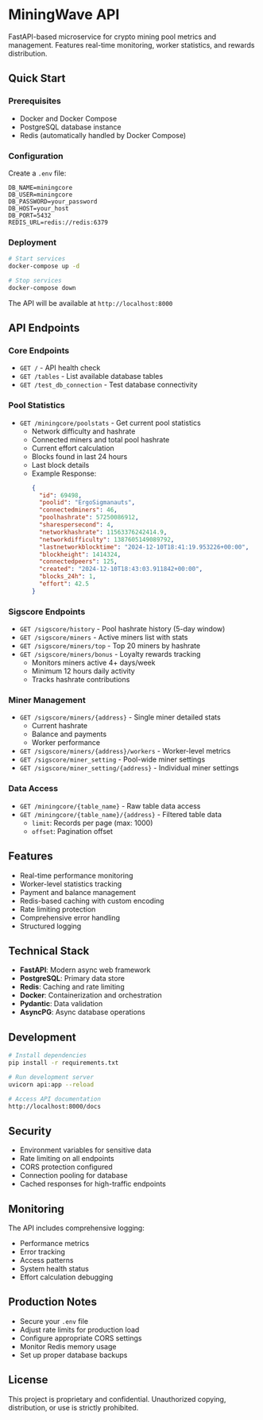 # MiningWave API

FastAPI-based microservice for crypto mining pool metrics and management. Features real-time monitoring, worker statistics, and rewards distribution.

## Quick Start

### Prerequisites
- Docker and Docker Compose
- PostgreSQL database instance
- Redis (automatically handled by Docker Compose)

### Configuration
Create a `.env` file:
```env
DB_NAME=miningcore
DB_USER=miningcore
DB_PASSWORD=your_password
DB_HOST=your_host
DB_PORT=5432
REDIS_URL=redis://redis:6379
```

### Deployment
```bash
# Start services
docker-compose up -d

# Stop services
docker-compose down
```

The API will be available at `http://localhost:8000`

## API Endpoints

### Core Endpoints
- `GET /` - API health check
- `GET /tables` - List available database tables
- `GET /test_db_connection` - Test database connectivity

### Pool Statistics
- `GET /miningcore/poolstats` - Get current pool statistics
  - Network difficulty and hashrate
  - Connected miners and total pool hashrate
  - Current effort calculation
  - Blocks found in last 24 hours
  - Last block details
  - Example Response:
    ```json
    {
      "id": 69498,
      "poolid": "ErgoSigmanauts",
      "connectedminers": 46,
      "poolhashrate": 57250086912,
      "sharespersecond": 4,
      "networkhashrate": 11563376242414.9,
      "networkdifficulty": 1387605149089792,
      "lastnetworkblocktime": "2024-12-10T18:41:19.953226+00:00",
      "blockheight": 1414324,
      "connectedpeers": 125,
      "created": "2024-12-10T18:43:03.911842+00:00",
      "blocks_24h": 1,
      "effort": 42.5
    }
    ```

### Sigscore Endpoints
- `GET /sigscore/history` - Pool hashrate history (5-day window)
- `GET /sigscore/miners` - Active miners list with stats
- `GET /sigscore/miners/top` - Top 20 miners by hashrate
- `GET /sigscore/miners/bonus` - Loyalty rewards tracking
  - Monitors miners active 4+ days/week
  - Minimum 12 hours daily activity
  - Tracks hashrate contributions

### Miner Management
- `GET /sigscore/miners/{address}` - Single miner detailed stats
  - Current hashrate
  - Balance and payments
  - Worker performance
- `GET /sigscore/miners/{address}/workers` - Worker-level metrics
- `GET /sigscore/miner_setting` - Pool-wide miner settings
- `GET /sigscore/miner_setting/{address}` - Individual miner settings

### Data Access
- `GET /miningcore/{table_name}` - Raw table data access
- `GET /miningcore/{table_name}/{address}` - Filtered table data
  - `limit`: Records per page (max: 1000)
  - `offset`: Pagination offset

## Features

- Real-time performance monitoring
- Worker-level statistics tracking
- Payment and balance management
- Redis-based caching with custom encoding
- Rate limiting protection
- Comprehensive error handling
- Structured logging

## Technical Stack

- **FastAPI**: Modern async web framework
- **PostgreSQL**: Primary data store
- **Redis**: Caching and rate limiting
- **Docker**: Containerization and orchestration
- **Pydantic**: Data validation
- **AsyncPG**: Async database operations

## Development

```bash
# Install dependencies
pip install -r requirements.txt

# Run development server
uvicorn api:app --reload

# Access API documentation
http://localhost:8000/docs
```

## Security

- Environment variables for sensitive data
- Rate limiting on all endpoints
- CORS protection configured
- Connection pooling for database
- Cached responses for high-traffic endpoints

## Monitoring

The API includes comprehensive logging:
- Performance metrics
- Error tracking
- Access patterns
- System health status
- Effort calculation debugging

## Production Notes

- Secure your `.env` file
- Adjust rate limits for production load
- Configure appropriate CORS settings
- Monitor Redis memory usage
- Set up proper database backups

## License

This project is proprietary and confidential. Unauthorized copying, distribution, or use is strictly prohibited.
